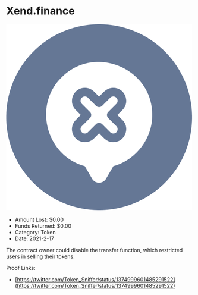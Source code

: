 # Xend.finance
![Xend.finance](/rektimages/Xend.finance.png)
- Amount Lost: $0.00
- Funds Returned: $0.00
- Category: Token
- Date: 2021-2-17

The contract owner could disable the transfer function, which restricted users in selling their tokens.


Proof Links:
- [https://twitter.com/Token_Sniffer/status/1374999601485291522](https://twitter.com/Token_Sniffer/status/1374999601485291522)


